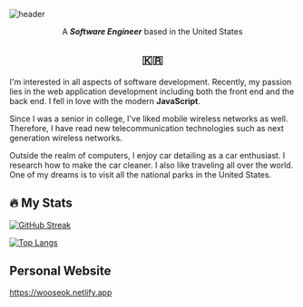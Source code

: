 ![header](https://capsule-render.vercel.app/api?type=waving&color=auto&height=250&section=header&text=Wooseok%20Kim&fontSize=90&animation=fadeIn&fontAlignY=40)

<p align="center">A <b><i>Software Engineer</i></b> based in the United States</p>

<h2 align="center">🇰🇷</h2>

I'm interested in all aspects of software development. Recently, my passion lies in the web application development including both the front end and the back end. I fell in love with the modern **JavaScript**.

Since I was a senior in college, I've liked mobile wireless networks as well. Therefore, I have read new telecommunication technologies such as next generation wireless networks.

Outside the realm of computers, I enjoy car detailing as a car enthusiast. I research how to make the car cleaner. I also like traveling all over the world. One of my dreams is to visit all the national parks in the United States.

## 🔥 My Stats

[![GitHub Streak](http://github-readme-streak-stats.herokuapp.com?user=puredevper&theme=dark&background=000000)](https://git.io/streak-stats)

[![Top Langs](https://github-readme-stats.vercel.app/api/top-langs/?username=puredevper&layout=compact&theme=vision-friendly-dark)](https://github.com/anuraghazra/github-readme-stats)

## Personal Website

<a link="https://wooseok.netlify.app/">https://wooseok.netlify.app</a>
